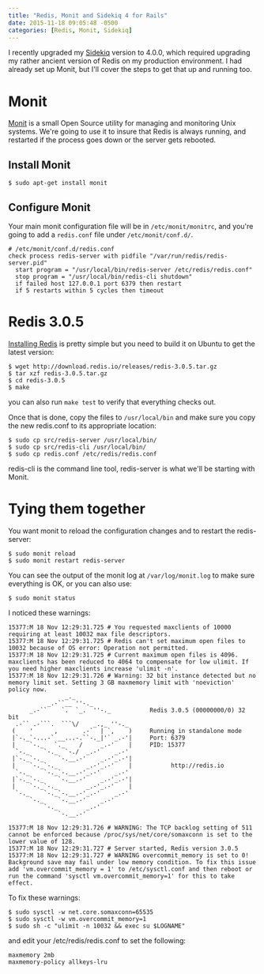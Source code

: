 ```yaml
---
title: "Redis, Monit and Sidekiq 4 for Rails"
date: 2015-11-18 09:05:48 -0500
categories: [Redis, Monit, Sidekiq]
---
```


I recently upgraded my [Sidekiq](https://github.com/mperham/sidekiq) version to 4.0.0, which required upgrading my rather ancient version of Redis on my production environment. I had already set up Monit, but I'll cover the steps to get that up and running too.

# Monit

[Monit](https://mmonit.com/monit/) is a small Open Source utility for managing and monitoring Unix systems. We're going to use it to insure that Redis is always running, and restarted if the process goes down or the server gets rebooted.

## Install Monit

`$ sudo apt-get install monit`

## Configure Monit

Your main monit configuration file will be in `/etc/monit/monitrc`, and you're going to add a `redis.conf` file under `/etc/monit/conf.d/`.

```
# /etc/monit/conf.d/redis.conf
check process redis-server with pidfile "/var/run/redis/redis-server.pid"
  start program = "/usr/local/bin/redis-server /etc/redis/redis.conf"
  stop program = "/usr/local/bin/redis-cli shutdown"
  if failed host 127.0.0.1 port 6379 then restart
  if 5 restarts within 5 cycles then timeout
```

# Redis 3.0.5

[Installing Redis](http://redis.io/topics/quickstart) is pretty simple but you need to build it on Ubuntu to get the latest version:

```
$ wget http://download.redis.io/releases/redis-3.0.5.tar.gz
$ tar xzf redis-3.0.5.tar.gz
$ cd redis-3.0.5
$ make
```

you can also run `make test` to verify that everything checks out.

Once that is done, copy the files to `/usr/local/bin` and make sure you copy the new redis.conf to its appropriate location:

```
$ sudo cp src/redis-server /usr/local/bin/
$ sudo cp src/redis-cli /usr/local/bin/
$ sudo cp redis.conf /etc/redis/redis.conf
```

redis-cli is the command line tool, redis-server is what we'll be starting with Monit.

# Tying them together

You want monit to reload the configuration changes and to restart the redis-server:

```
$ sudo monit reload
$ sudo monit restart redis-server
```

You can see the output of the monit log at `/var/log/monit.log` to make sure everything is OK, or you can also use:

```
$ sudo monit status
```

I noticed these warnings:

```
15377:M 18 Nov 12:29:31.725 # You requested maxclients of 10000 requiring at least 10032 max file descriptors.
15377:M 18 Nov 12:29:31.725 # Redis can't set maximum open files to 10032 because of OS error: Operation not permitted.
15377:M 18 Nov 12:29:31.725 # Current maximum open files is 4096. maxclients has been reduced to 4064 to compensate for low ulimit. If you need higher maxclients increase 'ulimit -n'.
15377:M 18 Nov 12:29:31.726 # Warning: 32 bit instance detected but no memory limit set. Setting 3 GB maxmemory limit with 'noeviction' policy now.
                _._
           _.-``__ ''-._
      _.-``    `.  `_.  ''-._           Redis 3.0.5 (00000000/0) 32 bit
  .-`` .-```.  ```\/    _.,_ ''-._
 (    '      ,       .-`  | `,    )     Running in standalone mode
 |`-._`-...-` __...-.``-._|'` _.-'|     Port: 6379
 |    `-._   `._    /     _.-'    |     PID: 15377
  `-._    `-._  `-./  _.-'    _.-'
 |`-._`-._    `-.__.-'    _.-'_.-'|
 |    `-._`-._        _.-'_.-'    |           http://redis.io
  `-._    `-._`-.__.-'_.-'    _.-'
 |`-._`-._    `-.__.-'    _.-'_.-'|
 |    `-._`-._        _.-'_.-'    |
  `-._    `-._`-.__.-'_.-'    _.-'
      `-._    `-.__.-'    _.-'
          `-._        _.-'
              `-.__.-'

15377:M 18 Nov 12:29:31.726 # WARNING: The TCP backlog setting of 511 cannot be enforced because /proc/sys/net/core/somaxconn is set to the lower value of 128.
15377:M 18 Nov 12:29:31.727 # Server started, Redis version 3.0.5
15377:M 18 Nov 12:29:31.727 # WARNING overcommit_memory is set to 0! Background save may fail under low memory condition. To fix this issue add 'vm.overcommit_memory = 1' to /etc/sysctl.conf and then reboot or run the command 'sysctl vm.overcommit_memory=1' for this to take effect.
```
To fix these warnings:

```
$ sudo sysctl -w net.core.somaxconn=65535
$ sudo sysctl -w vm.overcommit_memory=1
$ sudo sh -c "ulimit -n 10032 && exec su $LOGNAME"
```

and edit your /etc/redis/redis.conf to set the following:

```
maxmemory 2mb
maxmemory-policy allkeys-lru
```
